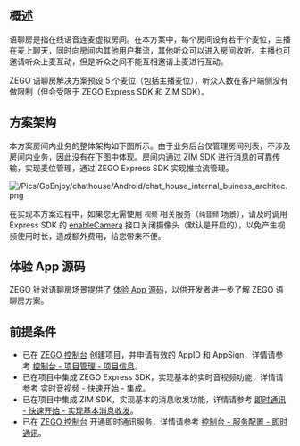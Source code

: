 ## 概述

语聊房是指在线语音连麦虚拟房间。在本方案中，每个房间设有若干个麦位，主播在麦上聊天，同时向房间内其他用户推流，其他听众可以进入房间收听。主播也可邀请听众上麦互动，但是听众之间不能互相邀请上麦进行互动。

ZEGO 语聊房解决方案预设 5 个麦位（包括主播麦位），听众人数在客户端侧没有做限制（但会受限于 ZEGO Express SDK 和 ZIM SDK）。

## 方案架构

本方案房间内业务的整体架构如下图所示。由于业务后台仅管理房间列表，不涉及房间内业务，因此没有在下图中体现。房间内通过 ZIM SDK 进行消息的可靠传输，实现麦位管理，通过 ZEGO Express SDK 实现推拉流管理。   

![/Pics/GoEnjoy/chathouse/Android/chat_house_internal_buiness_architec.png](https://storage.zego.im/sdk-doc/Pics/GoEnjoy/chathouse/Android/chat_house_internal_buiness_architec.png)

<div class="mk-warning">

在实现本方案过程中，如果您无需使用 `视频` 相关服务（`纯音频` 场景），请及时调用 Express SDK 的 [enableCamera](https://doc-zh.zego.im/article/api?doc=Express_Video_SDK_API~java_android~class~ZegoExpressEngine#enable-camera) 接口关闭摄像头（默认是开启的），以免产生视频使用时长，造成额外费用，给您带来不便。
</div>

## 体验 App 源码

ZEGO 针对语聊房场景提供了 [体验 App 源码](!ChatHouse-DownloadDemo)，以供开发者进一步了解 ZEGO 语聊房方案。

## 前提条件

- 已在 [ZEGO 控制台](https://console.zego.im) 创建项目，并申请有效的 AppID 和 AppSign，详情请参考 [控制台 - 项目管理 - 项目信息](#12107)。
- 已在项目中集成 ZEGO Express SDK，实现基本的实时音视频功能，详情请参考 [实时音视频 - 快速开始 - 集成](!ExpressVideoSDK-Integration/SDK_Integration)。
- 已在项目中集成 ZIM SDK，实现基本的消息收发功能，详情请参考 [即时通讯 - 快速开始 - 实现基本消息收发](!IM-Quick_Starts/Implementation_of_sending_and_receiving)。
- 已在 [ZEGO 控制台](https://console.zego.im) 开通即时通讯服务，详情请参考 [控制台 - 服务配置 - 即时通讯](#14994)。

















